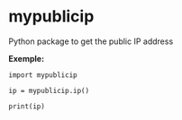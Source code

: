 # mypublicip
Python package to get the public IP address

**Exemple:**
```
import mypublicip

ip = mypublicip.ip()

print(ip)
```